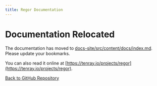 ```yaml
---
title: Regor Documentation
---
```


# Documentation Relocated

The documentation has moved to [docs-site/src/content/docs/index.md](../docs-site/src/content/docs/index.md).
Please update your bookmarks.

You can also read it online at [https://tenray.io/projects/regor](https://tenray.io/projects/regor).

[Back to GitHub Repository](https://github.com/koculu/Regor)

